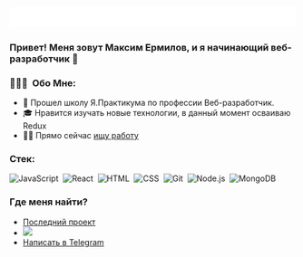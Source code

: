 ![](./assets/console.svg)
### Привет! Меня зовут Максим Ермилов, и я начинающий веб-разработчик 👋
### 👨🏻‍💻 &nbsp;Обо Мне:
- 🔭 Прошел школу Я.Практикума по профессии Веб-разработчик.
- 🎓 Нравится изучать новые технологии, в данный момент осваиваю Redux
- 🤝🏻 Прямо сейчас [ищу работу](https://www.linkedin.com/in/max-ermilov/)
### Стек:
![JavaScript](https://img.shields.io/badge/-JavaScript-05122A?style=flat&logo=javascript)&nbsp;
![React](https://img.shields.io/badge/-React-05122A?style=flat&logo=react)&nbsp;
![HTML](https://img.shields.io/badge/-HTML-05122A?style=flat&logo=HTML5)&nbsp;
![CSS](https://img.shields.io/badge/-CSS-05122A?style=flat&logo=CSS3&logoColor=1572B6)&nbsp;
![Git](https://img.shields.io/badge/-Git-05122A?style=flat&logo=git)&nbsp;
![Node.js](https://img.shields.io/badge/Node.js-05122A?style=flat&logo=node.js)&nbsp;
![MongoDB](https://img.shields.io/badge/MongoDB-05122A?style=flat&logo=mongodb)&nbsp;
### Где меня найти?
- [Последний проект](https://fin.nomoredomains.xyz/)
- [![](https://www.codewars.com/users/max-ermilov/badges/small)](https://www.codewars.com/users/max-ermilov/)
- [Написать в Telegram](https://t.me/yermish)
